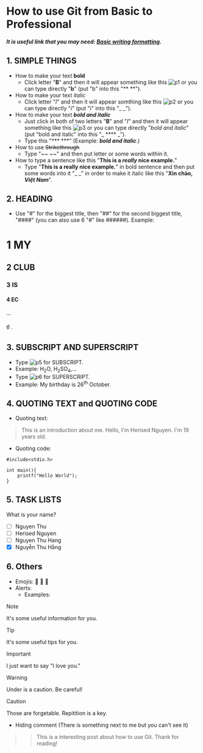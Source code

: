 
# How to use Git from Basic to Professional

##### It is useful link that you may need: [Basic writing formatting](https://docs.github.com/en/get-started/writing-on-github/getting-started-with-writing-and-formatting-on-github/basic-writing-and-formatting-syntax).

## 1. SIMPLE THINGS
- How to make your text **bold**
    - Click letter "**B**" and then it will appear something like this ![p1](https://github.com/user-attachments/assets/f32cb022-ef53-4f89-b5a9-6f1c8b1cb3a1) or you can type directly "**b**" (put "b" into this "** **").
- How to make your text _italic_
    - Click letter "_I_" and then it will appear somthing like this ![p2](https://github.com/user-attachments/assets/c0355109-878a-45d9-b54a-95e9881688a4) or you can type directly "_i_" (put "i" into this "_ _").
- How to make your text **_bold and italic_**
    - Just click in both of two letters "**B**" and "_I_" and then it will appear something like this ![p3](https://github.com/user-attachments/assets/4598382f-0815-4d78-927c-4270425a56fe) or you can type directly "_bold and italic_" (put "bold and italic" into this "_ **** _").
    - Type this "*** ***" (Example: ***bold and italic***.)
- How to use ~~Strikethrough~~
    - Type "~~ ~~" and then put letter or some words within it.
- How to type a sentence like this "**This is a _really_ nice example.**"
    - Type "**This is a really nice example.**" in bold sentence and then put some words into it "_ _" in order to make it italic like this "**Xin chào, _Việt Nam_**".

## 2. HEADING
- Use "#" for the biggest title, then "##" for the second biggest title, "####" (you can also use 6 "#" like ######).
Example:
# 1 MY
## 2 CLUB
### 3 IS 
#### 4 EC
...
###### 6 .

## 3. SUBSCRIPT AND SUPERSCRIPT
- Type ![p5](https://github.com/user-attachments/assets/3cb49f54-0517-4e47-b623-cdb0604aed39) for SUBSCRIPT.
- Example: H<sub>2</sub>O, H<sub>2</sub>SO<sub>4</sub>,...
- Type ![p6](https://github.com/user-attachments/assets/4397819e-5a92-4247-bcca-ae49376a429f) for SUPERSCRIPT.
- Example: My birthday is 26<sup>th</sup> October.

## 4. QUOTING TEXT and QUOTING CODE
- Quoting text:
> This is an introduction about me. Hello, I'm Herised Nguyen. I'm 19 years old.

- Quoting code:

```
#include<stdio.h>

int main(){
    printf("Hello World");
}
```
## 5. TASK LISTS
What is your name? 
- [ ] Nguyen Thu
- [ ] Herised Nguyen
- [ ] Nguyen Thu Hang
- [x] Nguyễn Thu Hằng

## 6. Others 
- Emojis: :1st_place_medal: :100: :goat:
- Alerts:
  - Examples:
> [!NOTE]
> It's some useful information for you.

> [!TIP]
> It's some useful tips for you.

> [!IMPORTANT]
> I just want to say "I love you."

> [!WARNING]
> Under is a caution. Be careful!

> [!CAUTION]
> Those are forgetable. Repitition is a key.

- Hiding comment (There is something next to me but you can't see it) <!-- He, I'm hidden -->

>> This  is a interesting post about how to use Git. Thank for reading!










